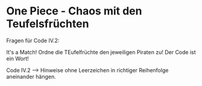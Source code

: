 <h1> One Piece - Chaos mit den Teufelsfrüchten </h1>

Fragen für Code IV.2:

It's a Match! Ordne die TEufelfrüchte den jeweiligen Piraten zu!
Der Code ist ein Wort!

Code IV.2 --> Hinweise ohne Leerzeichen in richtiger Reihenfolge aneinander hängen.